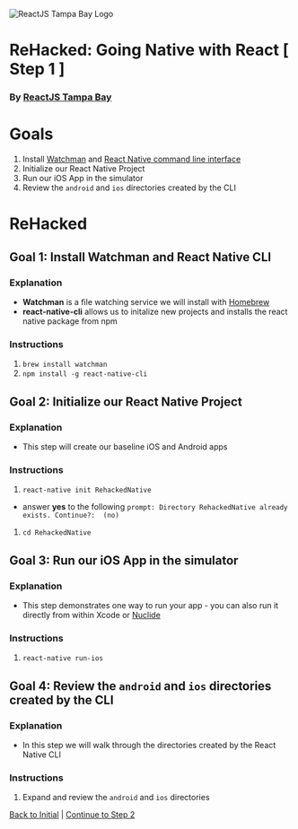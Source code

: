 ![ReactJS Tampa Bay Logo](https://avatars2.githubusercontent.com/u/18738421?v=3&s=200)

# ReHacked: Going Native with React [ Step 1 ]
### By [ReactJS Tampa Bay](http://www.meetup.com/ReactJS-Tampa-Bay/)

# Goals

1. Install [Watchman](https://facebook.github.io/watchman/) and [React Native command line interface](https://www.npmjs.com/package/react-native-cli)
1. Initialize our React Native Project
1. Run our iOS App in the simulator
1. Review the `android` and `ios` directories created by the CLI

# ReHacked

## Goal 1: Install Watchman and React Native CLI

### Explanation

* **Watchman** is a file watching service we will install with [Homebrew](http://brew.sh/)
* **react-native-cli** allows us to initalize new projects and installs the react native package from npm

### Instructions

1. `brew install watchman`
1. `npm install -g react-native-cli`

## Goal 2: Initialize our React Native Project

### Explanation

* This step will create our baseline iOS and Android apps

### Instructions

1. `react-native init RehackedNative` 
  - answer **yes** to the following ```prompt: Directory RehackedNative already exists. Continue?:  (no) ```
1. `cd RehackedNative`

## Goal 3: Run our iOS App in the simulator

### Explanation

* This step demonstrates one way to run your app - you can also run it directly from within Xcode or [Nuclide](https://nuclide.io/)

### Instructions

1. `react-native run-ios`

## Goal 4: Review the `android` and `ios` directories created by the CLI

### Explanation

* In this step we will walk through the directories created by the React Native CLI

### Instructions

1. Expand and review the `android` and `ios` directories

[Back to Initial](https://github.com/reactjstampabay/RehackedNative/tree/initial) | [Continue to Step 2](https://github.com/reactjstampabay/RehackedNative/tree/step-2)
